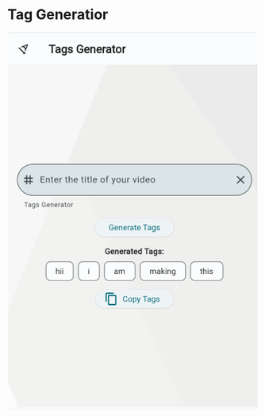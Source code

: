 # Tag Generatior

![Tags Generator](https://github.com/R-lab37/Tags-Generator/blob/main/assets/tags_generator.png)
